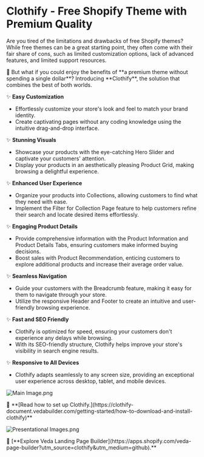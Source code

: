 # Clothify - Free Shopify Theme with Premium Quality

Are you tired of the limitations and drawbacks of free Shopify themes? While free themes can be a great starting point, they often come with their fair share of cons, such as limited customization options, lack of advanced features, and limited support resources.

<aside>
📢 But what if you could enjoy the benefits of **a premium theme without spending a single dollar**? Introducing **Clothify**, the solution that combines the best of both worlds.

</aside>

✨ **Easy Customization**

- Effortlessly customize your store's look and feel to match your brand identity.
- Create captivating pages without any coding knowledge using the intuitive drag-and-drop interface.

✨ **Stunning Visuals**

- Showcase your products with the eye-catching Hero Slider and captivate your customers' attention.
- Display your products in an aesthetically pleasing Product Grid, making browsing a delightful experience.

✨ **Enhanced User Experience**

- Organize your products into Collections, allowing customers to find what they need with ease.
- Implement the Filter for Collection Page feature to help customers refine their search and locate desired items effortlessly.

✨ **Engaging Product Details**

- Provide comprehensive information with the Product Information and Product Details Tabs, ensuring customers make informed buying decisions.
- Boost sales with Product Recommendation, enticing customers to explore additional products and increase their average order value.

✨ **Seamless Navigation**

- Guide your customers with the Breadcrumb feature, making it easy for them to navigate through your store.
- Utilize the responsive Header and Footer to create an intuitive and user-friendly browsing experience.

✨ **Fast and SEO Friendly**

- Clothify is optimized for speed, ensuring your customers don't experience any delays while browsing.
- With its SEO-friendly structure, Clothify helps improve your store's visibility in search engine results.

✨ **Responsive to All Devices**

- Clothify adapts seamlessly to any screen size, providing an exceptional user experience across desktop, tablet, and mobile devices.

![Main Image.png](https://cdn.shopify.com/s/files/1/0765/2841/9091/files/Clothify-Shopify-theme-features-1536x960.png?v=1685588520)

<aside>
📝 **[Read how to set up Clothify.](https://clothify-document.vedabuilder.com/getting-started/how-to-download-and-install-clothify)**

</aside>

![Presentational Images.png](https://cdn.shopify.com/s/files/1/0765/2841/9091/files/Clothify-and-Veda.png?v=1685588461)

<aside>
🚀 [**Explore Veda Landing Page Builder](https://apps.shopify.com/veda-page-builder?utm_source=clothify&utm_medium=github).**

</aside>

